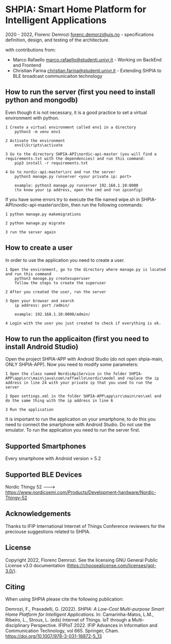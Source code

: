 SHPIA: Smart Home Platform for Intelligent Applications
==================================================================

2020 - 2022, Florenc Demrozi <forenc.demorzi@uis.no> - specifications definition, design, and testing of the architecture. 

with contributions from:
- Marco Rafaello <marco.rafaello@studenti.univr.it> - Working on BackEnd and Frontend
- Christian Farina <christian.farina@studenti.univr.it> - Extending SHPIA to BLE broadcast communicaiton technology

How to run the server (first you need to install python and mongodb)
-------------

Even though it is not necessary, it is a good practice to set a virtual environment with python. 

	1 Create a virtual environment called env1 in a directory
		python3 -m venv env1

	2 Activate the environment
		env1\Scripts\activate

	3 Go to the directory SHPIA-API\nordic-api-master (you will find a requirements.txt with the dependencies) and run this command:
		pip3 install -r requirements.txt

	4 Go to nordic-api-master\src and run the server
		python3 manage.py runserver <your private ip: port>
		
		example: python3 manage.py runserver 192.168.1.10:8000
		(to know your ip address, open the cmd and run ipconfig)
		
If you have some errors try to execute the file named wipe.sh in SHPIA-API\nordic-api-master\src\bin, then run the following commands:
	
	1 python manage.py makemigrations

	2 python manage.py migrate

	3 run the server again
	 

How to create a user
-------------

In order to use the application you need to create a user.

	1 Open the environment, go to the directory where manage.py is located and run this command 
		python3 manage.py createsuperuser
		follow the steps to create the superuser

	2 After you created the user, run the server
	
	3 Open your browser and search
		ip address: port /admin/
		
		example: 192.168.1.10:8000/admin/

	4 Login with the user you just created to check if everything is ok.
	

How to run the applicaiton (first you need to install Android Studio)
-------------

Open the project SHPIA-APP with Android Studio (do not open shpia-main, ONLY SHPIA-APP). Now you need to modify some parameters:

	1 Open the class named NordicApiService in the folder SHPIA-APP\app\src\main\java\com\raffaello\nordic\model and replace the ip address in line 24 with your private ip that you used to run the server

	2 Open settings.xml in the folder SHPIA-APP\app\src\main\res\xml and do the same thing with the ip address in line 6 

	3 Run the application 

It is important to run the application on your smartphone, to do this you need to connect the smartphone with Android Studio. Do not use the emulator. To run the application you need to run the server first.


Supported Smartphones
-------------
Every smartphone with Android version > 5.2

Supported BLE Devices
-------------
Nordic Thingy 52 ---> https://www.nordicsemi.com/Products/Development-hardware/Nordic-Thingy-52


Acknowledgements
-------------
Thanks to IFIP International Internet of Things Conference reviewers for the preciouse suggestions related to SHPIA.

License
-------
Copyright 2022, Florenc Demrozi.
See the licensing GNU General Public License v3.0 documentation (https://choosealicense.com/licenses/gpl-3.0/).

Citing
-------------
When using SHPIA please cite the following publication:

Demrozi, F., Pravadelli, G. (2022). _SHPIA: A Low-Cost Multi-purpose Smart Home Platform for Intelligent Applications_. In: Camarinha-Matos, L.M., Ribeiro, L., Strous, L. (eds) Internet of Things. IoT through a Multi-disciplinary Perspective. IFIPIoT 2022. IFIP Advances in Information and Communication Technology, vol 665. Springer, Cham. https://doi.org/10.1007/978-3-031-18872-5_13
